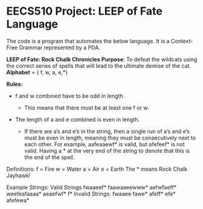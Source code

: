 # EECS510 Project: LEEP of Fate Language
The code is a program that automates the below language. It is a Context-Free Grammar represented by a PDA.


**LEEP of Fate: Rock Chalk Chronicles**
**Purpose**: To defeat the wildcats using the correct series of spells that will lead to the ultimate demise of the cat.
**Alphabet** = { f, w, a, e,*}

**Rules:**
* f and w combined have to be odd in length.
  * This means that there must be at least one f or w.

* The length of a and e combined is even in length.
  * If there are a’s and e’s in the string, then a single run of a’s and e’s must be even in length, meaning they must be consecutively next to each other. For example, aafeaaewf* is valid, but afefeef* is not valid.
Having a * at the very end of the string to denote that this is the end of the spell.

Definitions:
f = Fire
w = Water
a = Air
e = Earth
The * means Rock Chalk Jayhawk!

Example Strings:
Valid Strings
fwaaeef*
faawaaeewww*
aefwfaeff*
weefeafaaaa*
aeaefwf*
f*
Invalid Strings:
fwaaee
fawe*
afeff*
efe*
afefewa*
